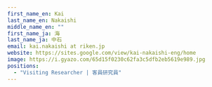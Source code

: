 ```yaml
---
first_name_en: Kai
last_name_en: Nakaishi
middle_name_en: ""
first_name_ja: 海
last_name_ja: 中石
email: kai.nakaishi at riken.jp
website: https://sites.google.com/view/kai-nakaishi-eng/home
image: https://i.gyazo.com/65d15f0230c62fa3c5dfb2eb5619e989.jpg
positions: 
  - "Visiting Researcher | 客員研究員"
---
```

